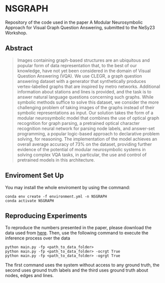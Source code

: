 # NSGRAPH

Repository of the code used in the paper 
A Modular Neurosymbolic Approach for Visual Graph Question Answering, submitted to the NeSy23 Workshop.

## Abstract
> Images containing graph-based structures are an ubiquitous and popular form of data representation that, to the best of our knowledge, have not yet been considered in the domain of Visual Question Answering (VQA). We use CLEGR, a graph question answering dataset with a generator that synthetically produces vertex-labelled graphs that are inspired by metro networks. Additional information about stations and lines is provided, and the task is to answer natural language questions concerning such graphs. While symbolic methods suffice to solve this dataset, we consider the more challenging problem of taking images of the graphs instead of their symbolic representations as input. Our solution takes the form of a modular neurosymbolic model that combines the use of optical graph recognition for graph parsing, a pretrained optical character recognition neural network for parsing node labels, and answer-set programming, a popular logic-based approach to declarative problem solving, for reasoning. The implementation of the model achieves an overall average accuracy of 73\% on the dataset, providing further evidence of the potential of modular neurosymbolic systems in solving complex VQA tasks, in particular, the use and control of pretrained models in this architecture.

## Enviroment Set Up
You may install the whole enviroment by using the command:
```
conda env create -f environment.yml -n NSGRAPH
conda activate NSGRAPH
```

## Reproducing Experiments
To reproduce the numbers presented in the paper, please download the data used from [here](https://drive.google.com/file/d/1IwKL55rmh5r8pBNLNo1IRBjT5J9YCbqo/view?usp=share_link).
Then, use the following command to execute the inference process over the data
```
python main.py -fp <path_to_data_folder>
python main.py -fp <path_to_data_folder> -ocrgt True
python main.py -fp <path_to_data_folder> -ogrgt True
```
The first command uses the system without access to any ground truth, the second uses ground truth labels and the third uses ground truth about nodes, edges and lines. 
